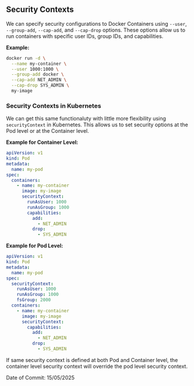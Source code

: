 ## Security Contexts

We can specify security configurations to Docker Containers using `--user`, `--group-add`, `--cap-add`, and `--cap-drop` options. These options allow us to run containers with specific user IDs, group IDs, and capabilities.<br>

**Example:**
```bash
docker run -d \
  --name my-container \
  --user 1000:1000 \
  --group-add docker \
  --cap-add NET_ADMIN \
  --cap-drop SYS_ADMIN \
  my-image
```

### Security Contexts in Kubernetes

We can get this same functionaluty with little more flexibility using `securityContext` in Kubernetes. This allows us to set security options at the Pod level or at the Container level.

**Example for Container Level:**
```yaml
apiVersion: v1
kind: Pod
metadata:
  name: my-pod
spec:
  containers:
    - name: my-container
      image: my-image
      securityContext:
        runAsUser: 1000
        runAsGroup: 1000
        capabilities:
          add:
            - NET_ADMIN
          drop:
            - SYS_ADMIN
```

**Example for Pod Level:**
```yaml
apiVersion: v1
kind: Pod
metadata:
  name: my-pod
spec:
  securityContext:
    runAsUser: 1000
    runAsGroup: 1000
    fsGroup: 2000
  containers:
    - name: my-container
      image: my-image
      securityContext:
        capabilities:
          add:
            - NET_ADMIN
          drop:
            - SYS_ADMIN
```

If same security context is defined at both Pod and Container level, the container level security context will override the pod level security context.

Date of Commit: 15/05/2025